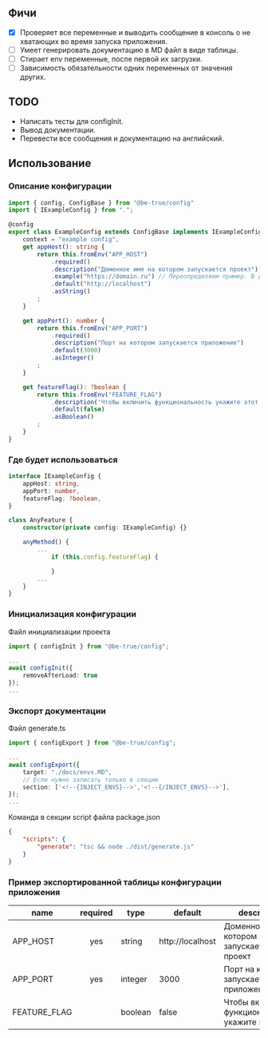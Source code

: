 ## Фичи
- [x] Проверяет все переменные и выводить сообщение в консоль о не хватающих во время запуска приложения.
- [ ] Умеет генерировать документацию в MD файл в виде таблицы.
- [ ] Стирает env переменные, после первой их загрузки.
- [ ] Зависимость обязательности одних переменных от значения других.

## TODO
- Написать тесты для configInit.
- Вывод документации.
- Перевести все сообщения и документацию на английский.

## Использование
### Описание конфигурации
```typescript
import { config, ConfigBase } from "@be-true/config"
import { IExampleConfig } from ".";

@config
export class ExampleConfig extends ConfigBase implements IExampleConfig {
    context = "example config",
    get appHost(): string {
        return this.fromEnv("APP_HOST")
            .required()
            .description("Доменное имя на котором запускается проект")
            .example("https://domain.ru") // Переопределяем пример. В других случаях example генерируется из типа
            .default("http://localhost")
            .asString()
        ;
    }

    get appPort(): number {
        return this.fromEnv("APP_PORT")
            .required()
            .description("Порт на котором запускается приложение")
            .default(3000)
            .asInteger()
        ;
    }

    get featureFlag(): ?boolean {
        return this.fromEnv("FEATURE_FLAG")
            .description('Чтобы включить функциональность укажите этот флаг')
            .default(false)
            .asBoolean()
        ;
    }
}
```

### Где будет использоваться
```typescript
interface IExampleConfig {
    appHost: string,
    appPort: number,
    featureFlag: ?boolean,
}

class AnyFeature {
    constructor(private config: IExampleConfig) {}

    anyMethod() {
        ...
            if (this.config.featureFlag) {

            }
        ...
    }
}
```

### Инициализация конфигурации
Файл инициализации проекта

```typescript
import { configInit } from "@be-true/config";

...
await configInit({
    removeAfterLoad: true
});
...
```
### Экспорт документации
Файл generate.ts
```typescript
import { configExport } from "@be-true/config";

...
await configExport({
    target: "./docs/envs.MD",
    // Если нужно записать только в секцию
    section: ['<!--{INJECT_ENVS}-->','<!--{/INJECT_ENVS}-->'],
});
...
```

Команда в секции script файла package.json
```json
{
    "scripts": {
        "generate": "tsc && node ./dist/generate.js"
    }
}
```

### Пример экспортированной таблицы конфигурации приложения
<!--{INJECT_ENVS}-->
| name         | required | type    | default          | description                                       |
|--------------|:--------:|---------|------------------|---------------------------------------------------|
| APP_HOST     |   yes    | string  | http://localhost | Доменное имя на котором запускается проект        |
| APP_PORT     |   yes    | integer | 3000             | Порт на котором запускается приложение            |
| FEATURE_FLAG |          | boolean | false            | Чтобы включить функциональность укажите этот флаг |
<!--{/INJECT_ENVS}-->
